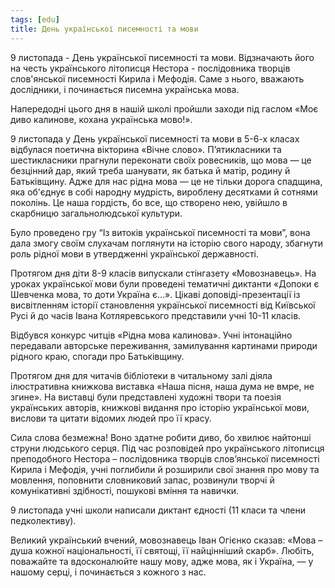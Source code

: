 ```yaml
---
tags: [edu]
title: День української писемності та мови
---
```


9 листопада - День української писемності та мови. Відзначають його на честь українського літописця Нестора - послідовника творців слов'янської писемності Кирила і Мефодія. Саме з нього, вважають дослідники, і починається писемна українська мова.

Напередодні цього дня в нашій школі пройшли заходи під гаслом «Моє диво калинове, кохана українська мово!».

9 листопада у День української писемності та мови в 5-6-х класах відбулася поетична вікторина «Вічне слово». П’ятикласники та шестикласники прагнули переконати своїх ровесників, що мова — це безцінний дар, який треба шанувати, як батька й матір, родину й Батьківщину. Адже для нас рідна мова — це не тільки дорога спадщина, яка об'єднує в собі народну мудрість, вироблену десятками й сотнями поколінь. Це наша гордість, бо все, що створено нею, увійшло в скарбницю загальнолюдської культури.

Було проведено гру “Із витоків української писемності та мови”, вона дала змогу своїм слухачам поглянути на історію свого народу, збагнути роль рідної мови в утвердженні української державності.

Протягом дня діти 8-9 класів випускали стінгазету «Мовознавець». На уроках української мови були проведені тематичні диктанти «Допоки є Шевченка мова, то доти Україна є…». Цікаві доповіді-презентації із висвітленням історії становлення української писемності від Київської Русі й до часів Івана Котляревського представили учні 10-11 класів.

Відбувся конкурс читців «Рідна мова калинова». Учні інтонаційно передавали авторське переживання, замилування картинами природи рідного краю, спогади про Батьківщину.

Протягом дня для читачів бібліотеки в читальному залі діяла ілюстративна книжкова виставка «Наша пісня, наша дума не вмре, не згине». На виставці були представлені художні твори та поезія українських авторів, книжкові видання про історію української мови, вислови та цитати відомих людей про її красу.

Сила слова безмежна! Воно здатне робити диво, бо хвилює найтонші струни людського серця. Під час розповідей про українського літописця преподобного Нестора – послідовника творців слов’янської писемності Кирила і Мефодія, учні поглибили й розширили свої знання про мову та мовлення, поповнити словниковий запас, розвинули творчі й комунікативні здібності, пошукові вміння та навички.

9 листопада учні школи написали диктант єдності (11 класи та члени педколективу).

Великий український вчений, мовознавець Іван Огієнко сказав: «Мова – душа кожної національності, її святощі, її найцінніший скарб». Любіть, поважайте та вдосконалюйте нашу мову, адже мова, як і Україна, — у нашому серці, і починається з кожного з нас.

<slideshow id="72157672679646494"></slideshow>
